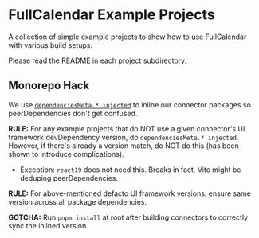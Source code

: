 
# FullCalendar Example Projects

A collection of simple example projects to show how to use FullCalendar with various build setups.

Please read the README in each project subdirectory.

## Monorepo Hack

We use [`dependenciesMeta.*.injected`](https://pnpm.io/package_json#dependenciesmetainjected) to inline our connector packages so peerDependencies don't get confused.

**RULE:** For any example projects that do NOT use a given connector's UI framework devDependency version, do `dependenciesMeta.*.injected`. However, if there's already a version match, do NOT do this (has been shown to introduce complications).

  - Exception: `react19` does not need this. Breaks in fact. Vite might be deduping peerDependencies.

**RULE:** For above-mentioned defacto UI framework versions, ensure same version across all package dependencies.

**GOTCHA:** Run `pnpm install` at root after building connectors to correctly sync the inlined version.
